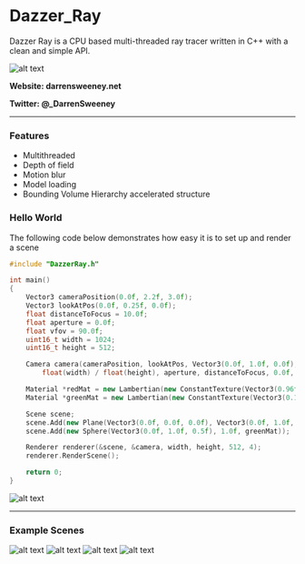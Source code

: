 # Dazzer_Ray

Dazzer Ray is a CPU based multi-threaded ray tracer written in C++ with a clean and simple API.

![alt text](https://dsweeneyblog.files.wordpress.com/2017/09/git_read_me.png)

**Website: darrensweeney.net**

**Twitter: @_DarrenSweeney**

---

### Features
- Multithreaded
- Depth of field
- Motion blur
- Model loading
- Bounding Volume Hierarchy accelerated structure

### Hello World
The following code below demonstrates how easy it is to set up and render a scene

```cpp
#include "DazzerRay.h"

int main()
{
	Vector3 cameraPosition(0.0f, 2.2f, 3.0f);
	Vector3 lookAtPos(0.0f, 0.25f, 0.0f);
	float distanceToFocus = 10.0f;
	float aperture = 0.0f;
	float vfov = 90.0f;
	uint16_t width = 1024;
	uint16_t height = 512;

	Camera camera(cameraPosition, lookAtPos, Vector3(0.0f, 1.0f, 0.0f), vfov,
		float(width) / float(height), aperture, distanceToFocus, 0.0f, 1.0f);

	Material *redMat = new Lambertian(new ConstantTexture(Vector3(0.96f, 0.1f, 0.1f)));
	Material *greenMat = new Lambertian(new ConstantTexture(Vector3(0.1f, 0.96f, 0.1f)));

	Scene scene;
	scene.Add(new Plane(Vector3(0.0f, 0.0f, 0.0f), Vector3(0.0f, 1.0f, 0.0f), redMat));
	scene.Add(new Sphere(Vector3(0.0f, 1.0f, 0.5f), 1.0f, greenMat));

	Renderer renderer(&scene, &camera, width, height, 512, 4);
	renderer.RenderScene();

	return 0;
}
```

![alt text](https://dsweeneyblog.files.wordpress.com/2017/09/sample.png)

---
### Example Scenes

![alt text](https://dsweeneyblog.files.wordpress.com/2017/09/billiards_git1.png)
![alt text](https://dsweeneyblog.files.wordpress.com/2017/09/cornellbox.png)
![alt text](https://dsweeneyblog.files.wordpress.com/2017/09/dof_dragon.png)
![alt text](https://dsweeneyblog.files.wordpress.com/2017/09/model.png)
